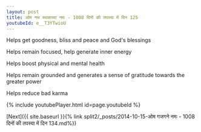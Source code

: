 ```yaml
---
layout: post
title: ओम नभ स्थळाच्या नमः - 1008 दिनों की तपस्या में दिन 125
youtubeId: e__T3YTwioU
---
```

 
 
Helps get goodness, bliss and peace and God's blessings
 
Helps remain focused, help generate inner energy 
 
Helps boost physical and mental health 
 
Helps remain grounded and generates a sense of gratitude towards the greater power 
 
Helps reduce bad karma
 
 
 
 


{% include youtubePlayer.html id=page.youtubeId %}
 
[Next]({{ site.baseurl }}{% link  split2/_posts/2014-10-15-ओम गजगने नमः - 1008 दिनों की तपस्या में दिन 134.md%})
 
